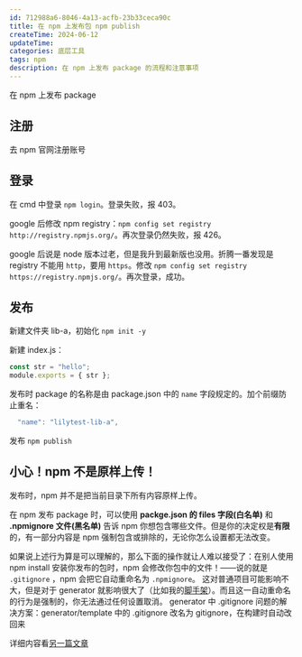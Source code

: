 ```yaml
---
id: 712988a6-8046-4a13-acfb-23b33ceca90c
title: 在 npm 上发布包 npm publish
createTime: 2024-06-12
updateTime:
categories: 底层工具
tags: npm
description: 在 npm 上发布 package 的流程和注意事项
---
```


在 npm 上发布 package

## 注册

去 npm 官网注册账号

## 登录

在 cmd 中登录 `npm login`。登录失败，报 403。

google 后修改 npm registry：`npm config set registry http://registry.npmjs.org/`。再次登录仍然失败，报 426。

google 后说是 node 版本过老，但是我升到最新版也没用。折腾一番发现是 registry 不能用 `http`，要用 `https`。修改 `npm config set registry https://registry.npmjs.org/`。再次登录，成功。

## 发布

新建文件夹 lib-a，初始化 `npm init -y`

新建 index.js：

```js
const str = "hello";
module.exports = { str };
```

发布时 package 的名称是由 package.json 中的 `name` 字段规定的。加个前缀防止重名：

```js
  "name": "lilytest-lib-a",
```

发布 `npm publish`

## 小心！npm 不是原样上传！

发布时，npm 并不是把当前目录下所有内容原样上传。

在 npm 发布 package 时，可以使用 **packge.json 的 files 字段(白名单)** 和 **.npmignore 文件(黑名单)** 告诉 npm 你想包含哪些文件。但是你的决定权是**有限**的，有一部分内容是 npm 强制包含或排除的，无论你怎么设置都无法改变。

如果说上述行为算是可以理解的，那么下面的操作就让人难以接受了：在别人使用 npm install 安装你发布的包时，npm 会修改你包中的文件！——说的就是 `.gitignore` ，npm 会把它自动重命名为 `.npmignore`。
这对普通项目可能影响不大，但是对于 generator 就影响很大了（比如我的[脚手架](https://blog.csdn.net/tangran0526/article/details/139417312)）。而且这一自动重命名的行为是强制的，你无法通过任何设置取消。
generator 中 .gitignore 问题的解决方案：generator/template 中的 .gitignore 改名为 gitignore，在构建时自动改回来

详细内容看[另一篇文章](https://blog.csdn.net/tangran0526/article/details/139673961)

